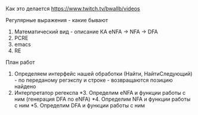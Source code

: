 Как это делается https://www.twitch.tv/bwallb/videos

﻿Регулярные выражения - какие бывают
1. Математический вид - описание КА eNFA -> NFA -> DFA
2. PCRE 
3. emacs
4. RE 


План работ
1. Определяем интерфейс нашей обработки (Найти, НайтиСледующий) - по переданому регэкспу и строке - возвращаются позицию найдено
2. Интерпретатор регекспа
*3. Определим eNFA и функции работы с ним (генерация DFA по eNFA)
*4. Определим NFA и функции работы с ним
*5. Определим DFA и функции работы с ним

